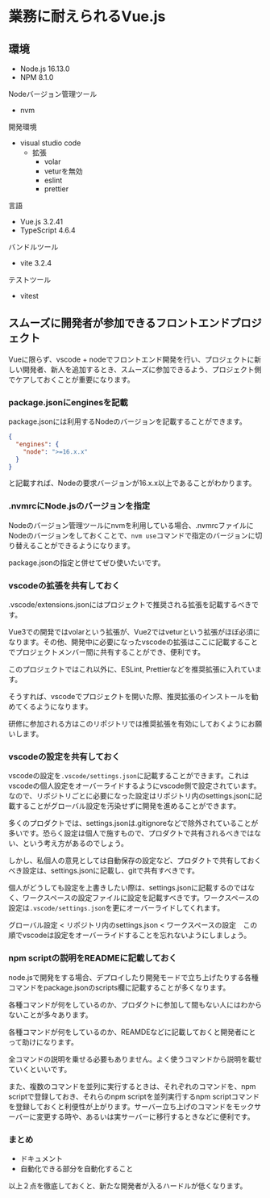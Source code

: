# 業務に耐えられるVue.js

## 環境

- Node.js 16.13.0
- NPM 8.1.0

Nodeバージョン管理ツール

- nvm

開発環境

- visual studio code
  - 拡張
    - volar
    - veturを無効
    - eslint
    - prettier

言語

- Vue.js 3.2.41
- TypeScript 4.6.4

バンドルツール

- vite 3.2.4

テストツール

- vitest

## スムーズに開発者が参加できるフロントエンドプロジェクト

Vueに限らず、vscode + nodeでフロントエンド開発を行い、プロジェクトに新しい開発者、新人を追加するとき、スムーズに参加できるよう、プロジェクト側でケアしておくことが重要になります。

### package.jsonにenginesを記載

package.jsonには利用するNodeのバージョンを記載することができます。

```json
{
  "engines": {
    "node": ">=16.x.x"
  }
}
```

と記載すれば、Nodeの要求バージョンが16.x.x以上であることがわかります。

### .nvmrcにNode.jsのバージョンを指定

Nodeのバージョン管理ツールにnvmを利用している場合、.nvmrcファイルにNodeのバージョンをしておくことで、`nvm use`コマンドで指定のバージョンに切り替えることができるようになります。

package.jsonの指定と併せてぜひ使いたいです。

### vscodeの拡張を共有しておく

.vscode/extensions.jsonにはプロジェクトで推奨される拡張を記載するべきです。

Vue3での開発ではvolarという拡張が、Vue2ではveturという拡張がほぼ必須になります。その他、開発中に必要になったvscodeの拡張はここに記載することでプロジェクトメンバー間に共有することができ、便利です。

このプロジェクトではこれ以外に、ESLint, Prettierなどを推奨拡張に入れています。

そうすれば、vscodeでプロジェクトを開いた際、推奨拡張のインストールを勧めてくるようになります。

研修に参加される方はこのリポジトリでは推奨拡張を有効にしておくようにお願いします。

### vscodeの設定を共有しておく

vscodeの設定を`.vscode/settings.json`に記載することができます。これはvscodeの個人設定をオーバーライドするようにvscode側で設定されています。なので、リポジトリごとに必要になった設定はリポジトリ内のsettings.jsonに記載することがグローバル設定を汚染せずに開発を進めることができます。

多くのプロダクトでは、settings.jsonは.gitignoreなどで除外されていることが多いです。恐らく設定は個人で施すもので、プロダクトで共有されるべきではない、という考え方があるのでしょう。

しかし、私個人の意見としては自動保存の設定など、プロダクトで共有しておくべき設定は、settings.jsonに記載し、gitで共有すべきです。

個人がどうしても設定を上書きしたい際は、settings.jsonに記載するのではなく、ワークスペースの設定ファイルに設定を記載すべきです。ワークスペースの設定は`.vscode/settings.json`を更にオーバーライドしてくれます。

グローバル設定 < リポジトリ内のsettings.json < ワークスペースの設定　この順でvscodeは設定をオーバーライドすることを忘れないようにしましょう。

### npm scriptの説明をREADMEに記載しておく

node.jsで開発をする場合、デプロイしたり開発モードで立ち上げたりする各種コマンドをpackage.jsonのscripts欄に記載することが多くなります。

各種コマンドが何をしているのか、プロダクトに参加して間もない人にはわからないことが多々あります。

各種コマンドが何をしているのか、REAMDEなどに記載しておくと開発者にとって助けになります。

全コマンドの説明を乗せる必要もありません。よく使うコマンドから説明を載せていくといいです。

また、複数のコマンドを並列に実行するときは、それぞれのコマンドを、npm scriptで登録しておき、それらのnpm scriptを並列実行するnpm scriptコマンドを登録しておくと利便性が上がります。サーバー立ち上げのコマンドをモックサーバーに変更する時や、あるいは実サーバーに移行するときなどに便利です。

### まとめ

- ドキュメント
- 自動化できる部分を自動化すること

以上２点を徹底しておくと、新たな開発者が入るハードルが低くなります。
